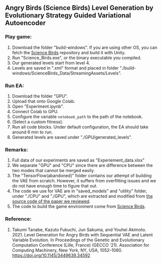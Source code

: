 ## Angry Birds (Science Birds) Level Generation by Evolutionary Strategy Guided Variational Autoencoder

### Play game:

1. Download the folder "build-windows". If you are using other OS, you can fetch the [Science Birds](https://github.com/lucasnfe/science-birds) repository and build it with Unity.
2. Run "Science_Birds.exe", or the binary executable you compiled.
3. Our generated levels start from level 4.
4. Levels are saved in ".xml" format and placed in folder "./build-windows/ScienceBirds_Data/StreamingAssets/Levels".

### Run EA:

1. Download the folder "GPU".
2. Upload that onto Google Colab.
3. Open "Experiment.ipynb".
4. Connect Colab to GPU.
5. Configure the variable `notebook_path` to the path of the notebook.
6. (Select a custom fitness).
7. Run all code blocks. Under default configuration, the EA should take around 6 min to run.
8. Generated levels are saved under "./GPU/generated_levels".

### Remarks:
1. Full data of our experiments are saved as "Experiement_data.xlsx"
2. We separate "GPU" and "CPU" since there are difference between the two modes that cannot be merged easily.
3. The "TensorFlow(abandoned)" folder contains our attempt of building the VAE from scratch. However, it suffers from overfitting issues and we do not have enough time to figure that out.
4. The code we use for VAE are in "saved_models" and "utility" folder, under "./CPU" and "./GPU", which are extracted and modified from [the source code of the paper we reviewed](https://github.com/yoshinobc/Level-Generation-for-Angry-Birds-with-Sequential-VAE-and-Latent-Variable-Evolution/tree/main/generator). 
5. The code to build the game environment come from [Science Birds](https://github.com/lucasnfe/science-birds).


### Reference:
1. Takumi Tanabe, Kazuto Fukuchi, Jun Sakuma, and Youhei Akimoto. 2021. Level Generation for Angry Birds with Sequential VAE and Latent Variable Evolution. In Proceedings of the Genetic and Evolutionary Computation Conference (Lille, France) (GECCO ’21). Association for Computing Machinery, New York, NY, USA, 1052–1060. <https://doi.org/10.1145/3449639.34592>
